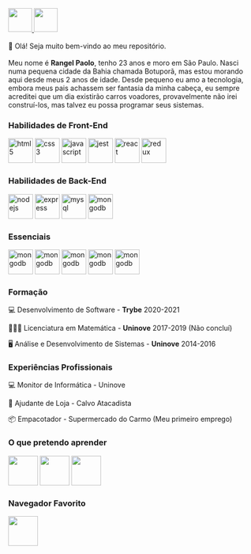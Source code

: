 <a href="https://github.com/rangel20" target="_blank">
  <img src="https://cdn.iconscout.com/icon/free/png-256/github-108-438008.png" width="48px" height="48px">
</a>
<a href="https://www.linkedin.com/in/rangelpcbomfim/" target="_blank">
  <img src="https://i.ibb.co/Kx2GSrT/linkedin.png" width="48px" height="48px">
</a>

<br />
<br />
👋 Olá! Seja muito bem-vindo ao meu repositório.
<br /><br />
Meu nome é <strong>Rangel Paolo</strong>, tenho 23 anos e moro em São Paulo. Nasci numa pequena cidade da Bahia chamada Botuporã, mas estou morando aqui desde meus 2 anos de idade. Desde pequeno eu amo a tecnologia, embora meus pais achassem ser fantasia da minha cabeça, eu sempre acreditei que um dia existirão carros voadores, provavelmente não irei construí-los, mas talvez eu possa programar seus sistemas.

### Habilidades de Front-End
<p align="left">
  <img src="https://devicons.github.io/devicon/devicon.git/icons/html5/html5-original-wordmark.svg" alt="html5" width="50" height="50"/>
  <img src="https://devicons.github.io/devicon/devicon.git/icons/css3/css3-original-wordmark.svg" alt="css3" width="50" height="50"/> 
  <img src="https://devicons.github.io/devicon/devicon.git/icons/javascript/javascript-original.svg" alt="javascript" width="50" height="50"/> 
  <img src="https://www.learnstorybook.com/intro-to-storybook/logo-jest.png" alt="jest" width="50" height="50" />
  <img src="https://devicons.github.io/devicon/devicon.git/icons/react/react-original-wordmark.svg" alt="react" width="50" height="50"/> 
  <img src="https://devicons.github.io/devicon/devicon.git/icons/redux/redux-original.svg" alt="redux" width="50" height="50"/> 
  
</p>

### Habilidades de Back-End
<p align="left">
  <img src="https://devicons.github.io/devicon/devicon.git/icons/java/java-original.svg" alt="nodejs" width="50" height="50"/>
<img src="https://devicons.github.io/devicon/devicon.git/icons/oracle/oracle-original.svg" alt="express" width="50" height="50"/>
  <img src="https://devicons.github.io/devicon/devicon.git/icons/mysql/mysql-original-wordmark.svg" alt="mysql" width="50" height="50"/> 
  <img src="https://devicons.github.io/devicon/devicon.git/icons/mongodb/mongodb-original-wordmark.svg" alt="mongodb" width="50" height="50"/> 
</p>

### Essenciais
<p align="left">
  <img src="https://devicons.github.io/devicon/devicon.git/icons/visualstudio/visualstudio-plain.svg" alt="mongodb" width="50" height="50"/> 
  <img src="https://devicons.github.io/devicon/devicon.git/icons/ubuntu/ubuntu-plain.svg" alt="mongodb" width="50" height="50"/> 
  <img src="https://devicons.github.io/devicon/devicon.git/icons/slack/slack-original.svg" alt="mongodb" width="50" height="50"/> 
  <img src="https://devicons.github.io/devicon/devicon.git/icons/npm/npm-original-wordmark.svg" alt="mongodb" width="50" height="50"/> 
  <img src="https://devicons.github.io/devicon/devicon.git/icons/git/git-original.svg" alt="mongodb" width="50" height="50"/>
</p>

### Formação
:computer: Desenvolvimento de Software - <strong>Trybe</strong> 2020-2021

:1234:🧑‍🏫 Licenciatura em Matemática - <strong>Uninove</strong> 2017-2019 (Não concluí)

:desktop_computer: Análise e Desenvolvimento de Sistemas - <strong>Uninove</strong> 2014-2016

### Experiências Profissionais
:computer: Monitor de Informática - Uninove

🛒 Ajudante de Loja - Calvo Atacadista

📦 Empacotador - Supermercado do Carmo (Meu primeiro emprego)

### O que pretendo aprender
<p align="left">
  <img src="https://devicons.github.io/devicon/devicon.git/icons/bootstrap/bootstrap-plain-wordmark.svg" width="60" height="60"/>
  <img src="https://devicons.github.io/devicon/devicon.git/icons/angularjs/angularjs-original.svg" width="60" height="60"/>
  <img src="https://devicons.github.io/devicon/devicon.git/icons/python/python-original.svg" width="60" height="60"/>
</p>

### Navegador Favorito
<img src="https://devicons.github.io/devicon/devicon.git/icons/firefox/firefox-original-wordmark.svg" width="60" height="60"/>
